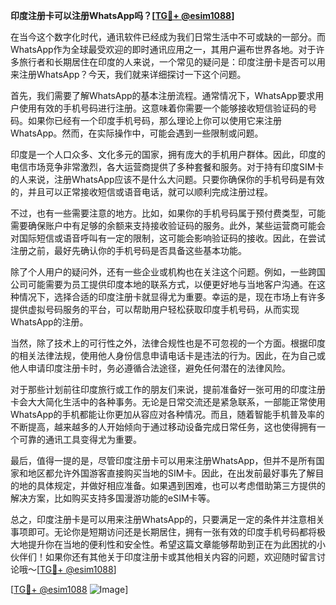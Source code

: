 **印度注册卡可以注册WhatsApp吗？[[TG💪+ @esim1088](https://t.me/s/esim1088)]**

在当今这个数字化时代，通讯软件已经成为我们日常生活中不可或缺的一部分。而WhatsApp作为全球最受欢迎的即时通讯应用之一，其用户遍布世界各地。对于许多旅行者和长期居住在印度的人来说，一个常见的疑问是：印度注册卡是否可以用来注册WhatsApp？今天，我们就来详细探讨一下这个问题。

首先，我们需要了解WhatsApp的基本注册流程。通常情况下，WhatsApp要求用户使用有效的手机号码进行注册。这意味着你需要一个能够接收短信验证码的号码。如果你已经有一个印度手机号码，那么理论上你可以使用它来注册WhatsApp。然而，在实际操作中，可能会遇到一些限制或问题。

印度是一个人口众多、文化多元的国家，拥有庞大的手机用户群体。因此，印度的电信市场竞争非常激烈，各大运营商提供了多种套餐和服务。对于持有印度SIM卡的人来说，注册WhatsApp应该不是什么大问题。只要你确保你的手机号码是有效的，并且可以正常接收短信或语音电话，就可以顺利完成注册过程。

不过，也有一些需要注意的地方。比如，如果你的手机号码属于预付费类型，可能需要确保账户中有足够的余额来支持接收验证码的服务。此外，某些运营商可能会对国际短信或语音呼叫有一定的限制，这可能会影响验证码的接收。因此，在尝试注册之前，最好先确认你的手机号码是否具备这些基本功能。

除了个人用户的疑问外，还有一些企业或机构也在关注这个问题。例如，一些跨国公司可能需要为员工提供印度本地的联系方式，以便更好地与当地客户沟通。在这种情况下，选择合适的印度注册卡就显得尤为重要。幸运的是，现在市场上有许多提供虚拟号码服务的平台，可以帮助用户轻松获取印度手机号码，从而实现WhatsApp的注册。

当然，除了技术上的可行性之外，法律合规性也是不可忽视的一个方面。根据印度的相关法律法规，使用他人身份信息申请电话卡是违法的行为。因此，在为自己或他人申请印度注册卡时，务必遵循合法途径，避免任何潜在的法律风险。

对于那些计划前往印度旅行或工作的朋友们来说，提前准备好一张可用的印度注册卡会大大简化生活中的各种事务。无论是日常交流还是紧急联系，一部能正常使用WhatsApp的手机都能让你更加从容应对各种情况。而且，随着智能手机普及率的不断提高，越来越多的人开始倾向于通过移动设备完成日常任务，这也使得拥有一个可靠的通讯工具变得尤为重要。

最后，值得一提的是，尽管印度注册卡可以用来注册WhatsApp，但并不是所有国家和地区都允许外国游客直接购买当地的SIM卡。因此，在出发前最好事先了解目的地的具体规定，并做好相应准备。如果遇到困难，也可以考虑借助第三方提供的解决方案，比如购买支持多国漫游功能的eSIM卡等。

总之，印度注册卡是可以用来注册WhatsApp的，只要满足一定的条件并注意相关事项即可。无论你是短期访问还是长期居住，拥有一张有效的印度手机号码都将极大地提升你在当地的便利性和安全性。希望这篇文章能够帮助到正在为此困扰的小伙伴们！如果你还有其他关于印度注册卡或其他相关内容的问题，欢迎随时留言讨论哦～[[TG💪+ @esim1088](https://t.me/s/esim1088)]

[[TG💪+ @esim1088](https://t.me/s/esim1088) ![Image](https://i.postimg.cc/4NQfJmqS/Snipaste-2025-05-13-00-14-12.png)]